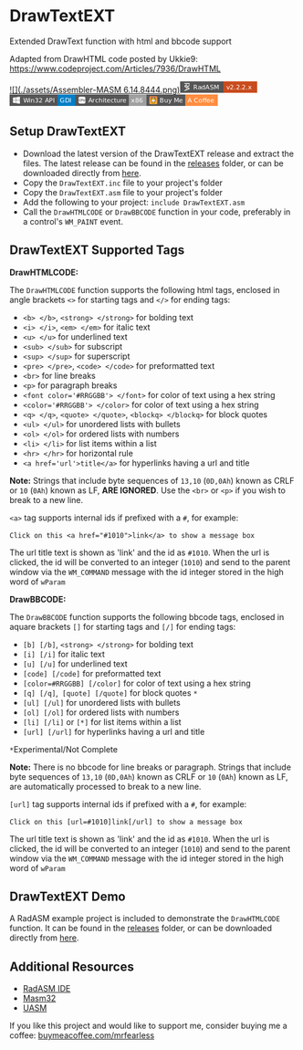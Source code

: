 # DrawTextEXT
Extended DrawText function with html and bbcode support

Adapted from DrawHTML code posted by Ukkie9:  https://www.codeproject.com/Articles/7936/DrawHTML

[![](./assets/Assembler-MASM 6.14.8444.png)](http://www.masm32.com/download.htm)[![](./assets/RadASM-v2.2.2.x.png)](http://www.softpedia.com/get/Programming/File-Editors/RadASM.shtml)![](./assets/Win32_API-GDI.png)![](./assets/Architecture-x86.png)[![](./assets/Buy_Me-A_Coffee.png)](https://www.buymeacoffee.com/mrfearless)

## Setup DrawTextEXT

* Download the latest version of the DrawTextEXT release and extract the files. The latest release can be found in the [releases](https://github.com/mrfearless/DrawTextEXT/tree/master/releases) folder, or can be downloaded directly from [here](https://github.com/mrfearless/DrawTextEXT/blob/master/releases/DrawTextEXT.zip?raw=true).
* Copy the `DrawTextEXT.inc` file to your project's folder
* Copy the `DrawTextEXT.asm` file to your project's folder
* Add the following to your project: `include DrawTextEXT.asm`
* Call the `DrawHTMLCODE` or `DrawBBCODE` function in your code, preferably in a control's `WM_PAINT` event.


## DrawTextEXT Supported Tags

**DrawHTMLCODE:**

The `DrawHTMLCODE` function supports the following html tags, enclosed in angle brackets `<>` for starting tags and `</>` for ending tags:

* `<b> </b>`, `<strong> </strong>` for bolding text 
* `<i> </i>`, `<em> </em>` for italic text
* `<u> </u>` for underlined text
* `<sub> </sub>` for subscript
* `<sup> </sup>` for superscript
* `<pre> </pre>`, `<code> </code>` for preformatted text
* `<br>` for line breaks
* `<p>` for paragraph breaks
* `<font color='#RRGGBB'> </font>` for color of text using a hex string
* `<color='#RRGGBB'> </color>` for color of text using a hex string
* `<q> </q>`, `<quote> </quote>`, `<blockq> </blockq>` for block quotes
* `<ul> </ul>` for unordered lists with bullets
* `<ol> </ol>` for ordered lists with numbers
* `<li> </li>` for list items within a list
* `<hr> </hr>` for horizontal rule
* `<a href='url'>title</a>` for hyperlinks having a url and title

**Note:** Strings that include byte sequences of `13,10` (`0D,0Ah`) known as CRLF or `10` (`0Ah`) known as LF, **ARE IGNORED**. Use the `<br>` or `<p>` if you wish to break to a new line.

`<a>` tag supports internal ids if prefixed with a `#`, for example: 

```
Click on this <a href="#1010">link</a> to show a message box
```

The url title text is shown as 'link' and the id as `#1010`. When the url is  clicked, the id will be converted to an integer (`1010`) and send to the parent window via the `WM_COMMAND` message with the id integer stored in the high word of `wParam` 



**DrawBBCODE:**

The `DrawBBCODE` function supports the following bbcode tags, enclosed in aquare brackets `[]` for starting tags and `[/]` for ending tags:

* `[b] [/b]`, `<strong> </strong>` for bolding text 
* `[i] [/i]` for italic text
* `[u] [/u]` for underlined text
* `[code] [/code]` for preformatted text
* `[color=#RRGGBB] [/color]` for color of text using a hex string
* `[q] [/q]`,` [quote] [/quote]` for block quotes `*`
* `[ul] [/ul]` for unordered lists with bullets
* `[ol] [/ol]` for ordered lists with numbers
* `[li] [/li]` or `[*]` for list items within a list
* `[url] [/url]` for hyperlinks having a url and title

`*`Experimental/Not Complete

**Note:** There is no bbcode for line breaks or paragraph. Strings that include byte sequences of `13,10` (`0D,0Ah`) known as CRLF or `10` (`0Ah`) known as LF, are automatically processed to break to a new line.

`[url]` tag supports internal ids if prefixed with a `#`, for example: 

```
Click on this [url=#1010]link[/url] to show a message box
```
The url title text is shown as 'link' and the id as `#1010`. When the url is clicked, the id will be converted to an integer (`1010`) and send to the parent window via the `WM_COMMAND` message with the id integer stored in the high word of `wParam` 



## DrawTextEXT Demo

A RadASM example project is included to demonstrate the `DrawHTMLCODE` function. It can be found in the [releases](https://github.com/mrfearless/DrawTextEXT/tree/master/releases) folder, or can be downloaded directly from [here](https://github.com/mrfearless/DrawTextEXT/blob/master/releases/DrawHTMLTest.zip?raw=true).



## Additional Resources

* [RadASM IDE](http://www.softpedia.com/get/Programming/File-Editors/RadASM.shtml)
* [Masm32](http://www.masm32.com/download.htm)
* [UASM](http://www.terraspace.co.uk/uasm.html)

If you like this project and would like to support me, consider buying me a coffee: [buymeacoffee.com/mrfearless](https://www.buymeacoffee.com/mrfearless)